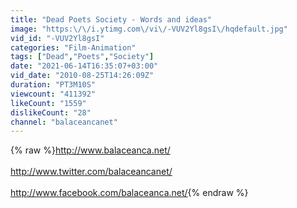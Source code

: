 ```yaml
---
title: "Dead Poets Society - Words and ideas"
image: "https:\/\/i.ytimg.com\/vi\/-VUV2Yl8gsI\/hqdefault.jpg"
vid_id: "-VUV2Yl8gsI"
categories: "Film-Animation"
tags: ["Dead","Poets","Society"]
date: "2021-06-14T16:35:07+03:00"
vid_date: "2010-08-25T14:26:09Z"
duration: "PT3M10S"
viewcount: "411392"
likeCount: "1559"
dislikeCount: "28"
channel: "balaceancanet"
---
```

{% raw %}<a rel="nofollow" target="blank" href="http://www.balaceanca.net/">http://www.balaceanca.net/</a> <br /><br /><a rel="nofollow" target="blank" href="http://www.twitter.com/balaceancanet/">http://www.twitter.com/balaceancanet/</a> <br /><br /><a rel="nofollow" target="blank" href="http://www.facebook.com/balaceanca.net/">http://www.facebook.com/balaceanca.net/</a>{% endraw %}
